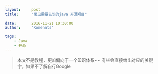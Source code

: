 ```yaml
---
layout:     post
title:      "常见需要认识的java 开源项目"

date:       2016-11-21 10:30:00
author:     "Romennts"

tags:
    - Java
    - 开源
---
```



> 本文不是教程，更加偏向于一个知识体系~~
  有些会直接给出对应的关键字，如果不了解自行Google

